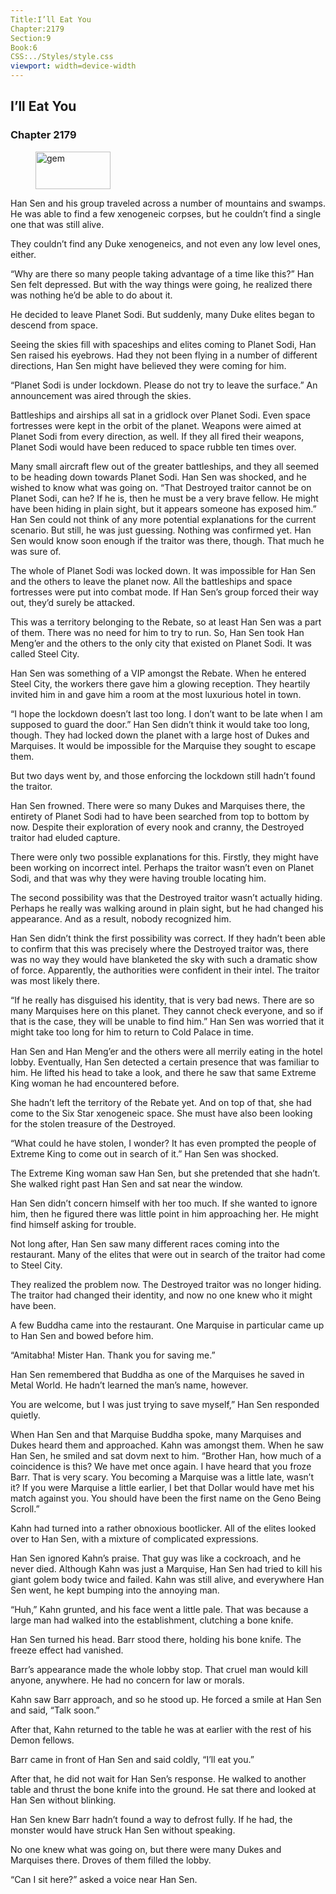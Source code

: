```yaml
---
Title:I’ll Eat You 
Chapter:2179 
Section:9 
Book:6 
CSS:../Styles/style.css 
viewport: width=device-width
---
```

  
## I’ll Eat You
### Chapter 2179
  
<figure>
	<img src="../Images/gem.gif" alt="gem" id="gem" width="120" height="60" />
</figure>
  

  
Han Sen and his group traveled across a number of mountains and swamps. He was able to find a few xenogeneic corpses, but he couldn’t find a single one that was still alive.

They couldn’t find any Duke xenogeneics, and not even any low level ones, either.

“Why are there so many people taking advantage of a time like this?” Han Sen felt depressed. But with the way things were going, he realized there was nothing he’d be able to do about it.

He decided to leave Planet Sodi. But suddenly, many Duke elites began to descend from space.

Seeing the skies fill with spaceships and elites coming to Planet Sodi, Han Sen raised his eyebrows. Had they not been flying in a number of different directions, Han Sen might have believed they were coming for him.

“Planet Sodi is under lockdown. Please do not try to leave the surface.” An announcement was aired through the skies.

Battleships and airships all sat in a gridlock over Planet Sodi. Even space fortresses were kept in the orbit of the planet. Weapons were aimed at Planet Sodi from every direction, as well. If they all fired their weapons, Planet Sodi would have been reduced to space rubble ten times over.

Many small aircraft flew out of the greater battleships, and they all seemed to be heading down towards Planet Sodi. Han Sen was shocked, and he wished to know what was going on. “That Destroyed traitor cannot be on Planet Sodi, can he? If he is, then he must be a very brave fellow. He might have been hiding in plain sight, but it appears someone has exposed him.” Han Sen could not think of any more potential explanations for the current scenario. But still, he was just guessing. Nothing was confirmed yet. Han Sen would know soon enough if the traitor was there, though. That much he was sure of.

The whole of Planet Sodi was locked down. It was impossible for Han Sen and the others to leave the planet now. All the battleships and space fortresses were put into combat mode. If Han Sen’s group forced their way out, they’d surely be attacked.

This was a territory belonging to the Rebate, so at least Han Sen was a part of them. There was no need for him to try to run. So, Han Sen took Han Meng’er and the others to the only city that existed on Planet Sodi. It was called Steel City.

Han Sen was something of a VIP amongst the Rebate. When he entered Steel City, the workers there gave him a glowing reception. They heartily invited him in and gave him a room at the most luxurious hotel in town.

“I hope the lockdown doesn’t last too long. I don’t want to be late when I am supposed to guard the door.” Han Sen didn’t think it would take too long, though. They had locked down the planet with a large host of Dukes and Marquises. It would be impossible for the Marquise they sought to escape them.

But two days went by, and those enforcing the lockdown still hadn’t found the traitor.

Han Sen frowned. There were so many Dukes and Marquises there, the entirety of Planet Sodi had to have been searched from top to bottom by now. Despite their exploration of every nook and cranny, the Destroyed traitor had eluded capture.

There were only two possible explanations for this. Firstly, they might have been working on incorrect intel. Perhaps the traitor wasn’t even on Planet Sodi, and that was why they were having trouble locating him.

The second possibility was that the Destroyed traitor wasn’t actually hiding. Perhaps he really was walking around in plain sight, but he had changed his appearance. And as a result, nobody recognized him.

Han Sen didn’t think the first possibility was correct. If they hadn’t been able to confirm that this was precisely where the Destroyed traitor was, there was no way they would have blanketed the sky with such a dramatic show of force. Apparently, the authorities were confident in their intel. The traitor was most likely there.

“If he really has disguised his identity, that is very bad news. There are so many Marquises here on this planet. They cannot check everyone, and so if that is the case, they will be unable to find him.” Han Sen was worried that it might take too long for him to return to Cold Palace in time.

Han Sen and Han Meng’er and the others were all merrily eating in the hotel lobby. Eventually, Han Sen detected a certain presence that was familiar to him. He lifted his head to take a look, and there he saw that same Extreme King woman he had encountered before.

She hadn’t left the territory of the Rebate yet. And on top of that, she had come to the Six Star xenogeneic space. She must have also been looking for the stolen treasure of the Destroyed.

“What could he have stolen, I wonder? It has even prompted the people of Extreme King to come out in search of it.” Han Sen was shocked.

The Extreme King woman saw Han Sen, but she pretended that she hadn’t. She walked right past Han Sen and sat near the window.

Han Sen didn’t concern himself with her too much. If she wanted to ignore him, then he figured there was little point in him approaching her. He might find himself asking for trouble.

Not long after, Han Sen saw many different races coming into the restaurant. Many of the elites that were out in search of the traitor had come to Steel City.

They realized the problem now. The Destroyed traitor was no longer hiding. The traitor had changed their identity, and now no one knew who it might have been.

A few Buddha came into the restaurant. One Marquise in particular came up to Han Sen and bowed before him.

“Amitabha! Mister Han. Thank you for saving me.”

Han Sen remembered that Buddha as one of the Marquises he saved in Metal World. He hadn’t learned the man’s name, however.

You are welcome, but I was just trying to save myself,” Han Sen responded quietly.

When Han Sen and that Marquise Buddha spoke, many Marquises and Dukes heard them and approached. Kahn was amongst them. When he saw Han Sen, he smiled and sat dovm next to him. “Brother Han, how much of a coincidence is this? We have met once again. I have heard that you froze Barr. That is very scary. You becoming a Marquise was a little late, wasn’t it? If you were Marquise a little earlier, I bet that Dollar would have met his match against you. You should have been the first name on the Geno Being Scroll.”

Kahn had turned into a rather obnoxious bootlicker. All of the elites looked over to Han Sen, with a mixture of complicated expressions.

Han Sen ignored Kahn’s praise. That guy was like a cockroach, and he never died. Although Kahn was just a Marquise, Han Sen had tried to kill his giant golem body twice and failed. Kahn was still alive, and everywhere Han Sen went, he kept bumping into the annoying man.

“Huh,” Kahn grunted, and his face went a little pale. That was because a large man had walked into the establishment, clutching a bone knife.

Han Sen turned his head. Barr stood there, holding his bone knife. The freeze effect had vanished.

Barr’s appearance made the whole lobby stop. That cruel man would kill anyone, anywhere. He had no concern for law or morals.

Kahn saw Barr approach, and so he stood up. He forced a smile at Han Sen and said, “Talk soon.”

After that, Kahn returned to the table he was at earlier with the rest of his Demon fellows.

Barr came in front of Han Sen and said coldly, “I’ll eat you.”

After that, he did not wait for Han Sen’s response. He walked to another table and thrust the bone knife into the ground. He sat there and looked at Han Sen without blinking.

Han Sen knew Barr hadn’t found a way to defrost fully. If he had, the monster would have struck Han Sen without speaking.

No one knew what was going on, but there were many Dukes and Marquises there. Droves of them filled the lobby.

“Can I sit here?” asked a voice near Han Sen.